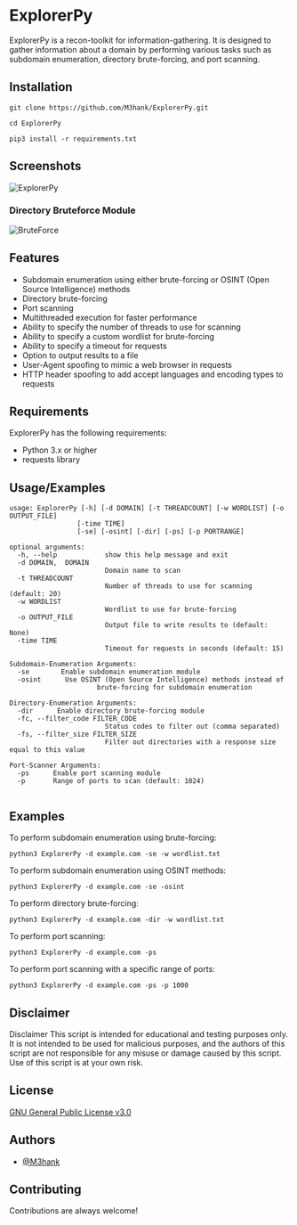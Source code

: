 
# ExplorerPy

ExplorerPy is a recon-toolkit for information-gathering. It is designed to gather information about a domain by performing various tasks such as subdomain enumeration, directory brute-forcing, and port scanning.
## Installation

```
git clone https://github.com/M3hank/ExplorerPy.git
```
```
cd ExplorerPy
```
```
pip3 install -r requirements.txt
```
## Screenshots
![ExplorerPy](https://github.com/M3hank/ExplorerPy/assets/70057473/df141d1d-79aa-4893-a855-7dd9330546c5)

### Directory Bruteforce Module
![BruteForce](https://github.com/M3hank/ExplorerPy/assets/70057473/c19da4d0-5e33-458c-abea-77707e5cc12f)



## Features

- Subdomain enumeration using either brute-forcing or OSINT (Open Source Intelligence) methods
- Directory brute-forcing
- Port scanning
- Multithreaded execution for faster performance
- Ability to specify the number of threads to use for scanning
- Ability to specify a custom wordlist for brute-forcing
- Ability to specify a timeout for requests
- Option to output results to a file
- User-Agent spoofing to mimic a web browser in requests
- HTTP header spoofing to add accept languages and encoding types to requests


## Requirements

ExplorerPy  has the following requirements:


- Python 3.x or higher
- requests library

## Usage/Examples

```
usage: ExplorerPy [-h] [-d DOMAIN] [-t THREADCOUNT] [-w WORDLIST] [-o OUTPUT_FILE]
                 [-time TIME]
                 [-se] [-osint] [-dir] [-ps] [-p PORTRANGE]

optional arguments:
  -h, --help            show this help message and exit
  -d DOMAIN,  DOMAIN
                        Domain name to scan
  -t THREADCOUNT
                        Number of threads to use for scanning (default: 20)
  -w WORDLIST
                        Wordlist to use for brute-forcing
  -o OUTPUT_FILE
                        Output file to write results to (default: None)
  -time TIME
                        Timeout for requests in seconds (default: 15)

Subdomain-Enumeration Arguments:
  -se        Enable subdomain enumeration module
  -osint      Use OSINT (Open Source Intelligence) methods instead of
                      brute-forcing for subdomain enumeration

Directory-Enumeration Arguments:
  -dir      Enable directory brute-forcing module
  -fc, --filter_code FILTER_CODE
                        Status codes to filter out (comma separated)
  -fs, --filter_size FILTER_SIZE
                        Filter out directories with a response size equal to this value

Port-Scanner Arguments:
  -ps      Enable port scanning module
  -p       Range of ports to scan (default: 1024)
          
```

## Examples
To perform subdomain enumeration using brute-forcing:

```python3 ExplorerPy -d example.com -se -w wordlist.txt```

To perform subdomain enumeration using OSINT methods:

```python3 ExplorerPy -d example.com -se -osint```

To perform directory brute-forcing:

```python3 ExplorerPy -d example.com -dir -w wordlist.txt```

To perform port scanning:

```python3 ExplorerPy -d example.com -ps```

To perform port scanning with a specific range of ports:

```python3 ExplorerPy -d example.com -ps -p 1000```
## Disclaimer

Disclaimer
This script is intended for educational and testing purposes only. It is not intended to be used for malicious purposes, and the authors of this script are not responsible for any misuse or damage caused by this script. Use of this script is at your own risk.
## License

[GNU General Public License v3.0](https://choosealicense.com/licenses/gpl-3.0/)


## Authors

- [@M3hank](https://www.github.com/M3hank)


## Contributing

Contributions are always welcome!


